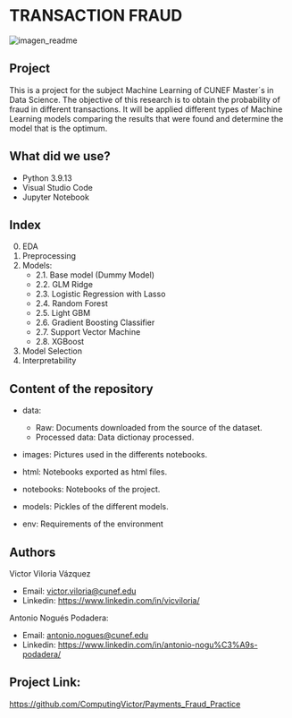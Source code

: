 # TRANSACTION FRAUD

<p align="center">

![imagen_readme](https://user-images.githubusercontent.com/115224707/205710589-7cc74aca-e3b7-4df1-a7ee-549551ae7fe6.jpeg)


</p>

## Project

This is a project for the subject Machine Learning of CUNEF Master´s in Data Science. The objective of this research is to obtain the probability of fraud in different transactions. It will be applied different types of Machine Learning models comparing the results that were found and determine the model that is the optimum.

## What did we use?

- Python 3.9.13
- Visual Studio Code
- Jupyter Notebook

## Index

0. EDA
1. Preprocessing 
2. Models:	
	* 2.1. Base model (Dummy Model)
	* 2.2. GLM Ridge
	* 2.3. Logistic Regression with Lasso
	* 2.4. Random Forest
	* 2.5. Light GBM
	* 2.6. Gradient Boosting Classifier
	* 2.7. Support Vector Machine
	* 2.8. XGBoost
3. Model Selection
4. Interpretability

## Content of the repository

- data:

	* Raw: Documents downloaded from the source of the dataset.
	* Processed data: Data dictionay processed.

- images: Pictures used in the differents notebooks.

- html: Notebooks exported as html files.

- notebooks: Notebooks of the project.

- models: Pickles of the different models.

- env: Requirements of the environment

## Authors

Victor Viloria Vázquez 
- Email: victor.viloria@cunef.edu
- Linkedin: https://www.linkedin.com/in/vicviloria/


Antonio Nogués Podadera:
- Email: antonio.nogues@cunef.edu
- Linkedin: https://www.linkedin.com/in/antonio-nogu%C3%A9s-podadera/

## Project Link:

https://github.com/ComputingVictor/Payments_Fraud_Practice







